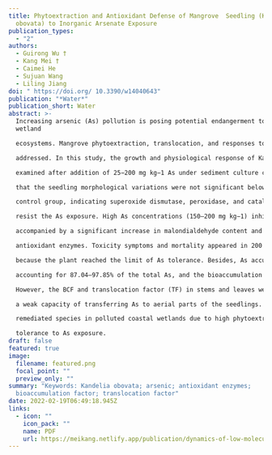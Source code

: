 ```yaml
---
title: Phytoextraction and Antioxidant Defense of Mangrove  Seedling (Kandelia
  obovata) to Inorganic Arsenate Exposure
publication_types:
  - "2"
authors:
  - Guirong Wu †
  - Kang Mei †
  - Caimei He
  - Sujuan Wang
  - Liling Jiang
doi: " https://doi.org/ 10.3390/w14040643"
publication: "*Water*"
publication_short: Water
abstract: >-
  Increasing arsenic (As) pollution is posing potential endangerment to mangrove
  wetland

  ecosystems. Mangrove phytoextraction, translocation, and responses to As exposure must be urgently

  addressed. In this study, the growth and physiological response of Kandelia obovata seedlings were

  examined after addition of 25−200 mg kg−1 As under sediment culture conditions. Results showed

  that the seedling morphological variations were not significant below 100 mg kg−1 compared to the

  control group, indicating superoxide dismutase, peroxidase, and catalase synergetic interaction to

  resist the As exposure. High As concentrations (150–200 mg kg−1) inhibited the seedling growth

  accompanied by a significant increase in malondialdehyde content and decrease in activities of

  antioxidant enzymes. Toxicity symptoms and mortality appeared in 200 mg kg−1 As, presumably

  because the plant reached the limit of As tolerance. Besides, As accumulated mainly in roots,

  accounting for 87.04–97.85% of the total As, and the bioaccumulation factor (BCF) was >100%.

  However, the BCF and translocation factor (TF) in stems and leaves were below unity, illustrating

  a weak capacity of transferring As to aerial parts of the seedlings. Overall, K. obovata is a potential

  remediated species in polluted coastal wetlands due to high phytoextraction capacity and high

  tolerance to As exposure.
draft: false
featured: true
image:
  filename: featured.png
  focal_point: ""
  preview_only: ""
summary: "Keywords: Kandelia obovata; arsenic; antioxidant enzymes;
  bioaccumulation factor; translocation factor"
date: 2022-02-19T06:49:18.945Z
links:
  - icon: ""
    icon_pack: ""
    name: PDF
    url: https://meikang.netlify.app/publication/dynamics-of-low-molecular-weight-organic-acids-for-the-extraction-and-sequestration-of-arsenic-species-and-heavy-metals-using-mangrove-sediments/Meikang_2021_CHEMOSPHERE.pdf
---
```

